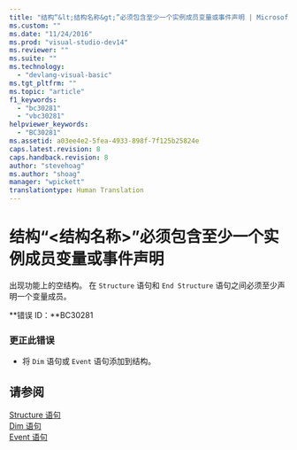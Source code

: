 ```yaml
---
title: "结构“&lt;结构名称&gt;”必须包含至少一个实例成员变量或事件声明 | Microsoft Docs"
ms.custom: ""
ms.date: "11/24/2016"
ms.prod: "visual-studio-dev14"
ms.reviewer: ""
ms.suite: ""
ms.technology: 
  - "devlang-visual-basic"
ms.tgt_pltfrm: ""
ms.topic: "article"
f1_keywords: 
  - "bc30281"
  - "vbc30281"
helpviewer_keywords: 
  - "BC30281"
ms.assetid: a03ee4e2-5fea-4933-898f-7f125b25824e
caps.latest.revision: 8
caps.handback.revision: 8
author: "stevehoag"
ms.author: "shoag"
manager: "wpickett"
translationtype: Human Translation
---
```

# 结构“&lt;结构名称&gt;”必须包含至少一个实例成员变量或事件声明
出现功能上的空结构。 在 `Structure` 语句和 `End Structure` 语句之间必须至少声明一个变量成员。  
  
 **错误 ID：**BC30281  
  
### 更正此错误  
  
-   将 `Dim` 语句或 `Event` 语句添加到结构。  
  
## 请参阅  
 [Structure 语句](../../visual-basic/language-reference/statements/structure-statement.md)   
 [Dim 语句](../../visual-basic/language-reference/statements/dim-statement.md)   
 [Event 语句](../../visual-basic/language-reference/statements/event-statement.md)
